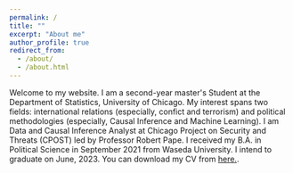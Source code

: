 ```yaml
---
permalink: /
title: ""
excerpt: "About me"
author_profile: true
redirect_from: 
  - /about/
  - /about.html
---
```


Welcome to my website. I am a second-year master's Student at the Department of Statistics, University of Chicago. My interest spans two fields: international relations (especially, confict and terrorism) and political methodologies (especially, Causal Inference and Machine Learning). I am Data and Causal Inference Analyst at Chicago Project on Security and Threats (CPOST) led by Professor Robert Pape. I received my B.A. in Political Science in September 2021 from Waseda University. I intend to graduate on June, 2023. You can download my CV from <u><a href="{{author.googlescholar}}">here</a>.</u>.


